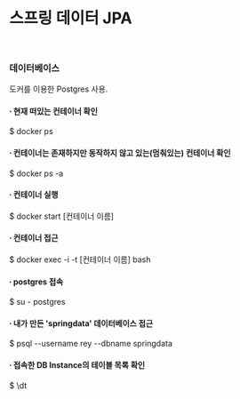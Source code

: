 # 스프링 데이터 JPA 
<br/>

### 데이터베이스
도커를 이용한 Postgres 사용.
<br/>

#### ∙ 현재 떠있는 컨테이너 확인  
$ docker ps
<br/>

#### ∙ 컨테이너는 존재하지만 동작하지 않고 있는(멈춰있는) 컨테이너 확인 
$ docker ps -a 
<br/>

#### ∙ 컨테이너 실행
$ docker start [컨테이너 이름]
<br/>

#### ∙ 컨테이너 접근 
$ docker exec -i -t [컨테이너 이름] bash

#### ∙ postgres 접속 
$ su - postgres

#### ∙ 내가 만든 'springdata' 데이터베이스 접근 
$ psql --username rey --dbname springdata

#### ∙ 접속한 DB Instance의 테이블 목록 확인 
$ \dt




<br/><br/><br/><br/>


